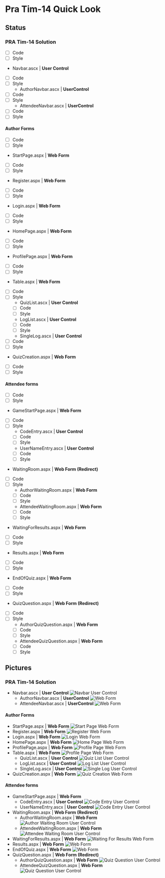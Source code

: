 # Pra Tim-14 Quick Look
## Status
### PRA Tim-14 Solution
- [ ] Code
- [ ] Style
- Navbar.ascx | **User Control** 
- [ ] Code
- [ ] Style
    - AuthorNavbar.ascx | **UserControl** 
- [ ] Code
- [ ] Style
    - AttendeeNavbar.ascx | **UserControl** 
- [ ] Code
- [ ] Style
#### Author Forms
- [ ] Code
- [ ] Style
- StartPage.aspx | **Web Form** 
- [ ] Code
- [ ] Style
- Register.aspx | **Web Form** 
- [ ] Code
- [ ] Style
- Login.aspx | **Web Form** 
- [ ] Code
- [ ] Style
- HomePage.aspx | **Web Form** 
- [ ] Code
- [ ] Style
- ProfilePage.aspx | **Web Form** 
- [ ] Code
- [ ] Style
- Table.aspx | **Web Form** 
- [ ] Code
- [ ] Style
    - QuizList.ascx | **User Control** 
    - [ ] Code
    - [ ] Style
    - LogList.ascx | **User Control** 
    - [ ] Code
    - [ ] Style
    - SingleLog.ascx | **User Control** 
- [ ] Code
- [ ] Style
- QuizCreation.aspx | **Web Form** 
- [ ] Code
- [ ] Style
#### Attendee forms
- [ ] Code
- [ ] Style
- GameStartPage.aspx | **Web Form**
- [ ] Code
- [ ] Style
    - CodeEntry.ascx | **User Control** 
    - [ ] Code
    - [ ] Style
    - UserNameEntry.ascx | **User Control** 
    - [ ] Code
    - [ ] Style
- WaitingRoom.aspx | **Web Form (Redirect)**
- [ ] Code
- [ ] Style
    - AuthorWaitingRoom.aspx | **Web Form** 
    - [ ] Code
    - [ ] Style
    - AttendeeWaitingRoom.aspx | **Web Form** 
    - [ ] Code
    - [ ] Style
- WaitingForResults.aspx | **Web Form** 
- [ ] Code
- [ ] Style
- Results.aspx | **Web Form** 
- [ ] Code
- [ ] Style
- EndOfQuiz.aspx | **Web Form** 
- [ ] Code
- [ ] Style
- QuizQuestion.aspx | **Web Form (Redirect)**
- [ ] Code
- [ ] Style
    - AuthorQuizQuestion.aspx | **Web Form** 
    - [ ] Code
    - [ ] Style
    - AttendeeQuizQuestion.aspx | **Web Form** 
    - [ ] Code
    - [ ] Style

## Pictures 
### PRA Tim-14 Solution
- Navbar.ascx | **User Control** ![Navbar User Control](Outline\BaseNavbar.png)
    - AuthorNavbar.ascx | **UserControl** ![ Web Form](Outline\AuthorNavbar.png)
    - AttendeeNavbar.ascx | **UserControl** ![ Web Form](Outline\AttendeeNavbar.png)
#### Author Forms
- StartPage.aspx | **Web Form** ![Start Page Web Form](Outline\StartPage.png)
- Register.aspx | **Web Form** ![Register Web Form](Outline\Register.png)
- Login.aspx | **Web Form** ![Login Web Form](Outline\Login.png)
- HomePage.aspx | **Web Form** ![Home Page Web Form](Outline\HomePage.png)
- ProfilePage.aspx | **Web Form** ![Profile Page Web Form](Outline\ProfilePage.png)
- Table.aspx | **Web Form** ![Profile Page Web Form](Outline\Table.png)
    - QuizList.ascx | **User Control** ![Quiz List User Control](Outline\QuizList.png)
    - LogList.ascx | **User Control** ![Log List User Control](Outline\LogList.png)
    - SingleLog.ascx | **User Control** ![Single Log User Control](Outline\SingleLog.png)
- QuizCreation.aspx | **Web Form** ![Quiz Creation Web Form](Outline\QuizCreation.png)
#### Attendee forms
- GameStartPage.aspx | **Web Form**
    - CodeEntry.ascx | **User Control** ![Code Entry User Control](Outline\CodeEntry.png)
    - UserNameEntry.ascx | **User Control** ![Code Entry User Control](Outline\UserNameEntry.png)
- WaitingRoom.aspx | **Web Form (Redirect)**
    - AuthorWaitingRoom.aspx | **Web Form** ![Author Waiting Room User Control](Outline\AuthorWaitingRoom.png)
    - AttendeeWaitingRoom.aspx | **Web Form** ![Attendee Waiting Room User Control](Outline\AttendeeWaitingRoom.png)
- WaitingForResults.aspx | **Web Form** ![Waiting For Results Web Form](Outline\WaitingForResults.png)
- Results.aspx | **Web Form** ![ Web Form](Outline\Results.png)
- EndOfQuiz.aspx | **Web Form** ![ Web Form](Outline\EndOfQuiz.png)
- QuizQuestion.aspx | **Web Form (Redirect)**
    - AuthorQuizQuestion.aspx | **Web Form** ![Quiz Question User Control](Outline\AuthorQuizQuestion.png)
    - AttendeeQuizQuestion.aspx | **Web Form** ![Quiz Question User Control](Outline\AttendeeQuizQuestion.png)
